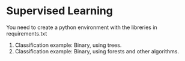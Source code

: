 # Supervised Learning

You need to create a python environment with the libreries in requirements.txt

1. Classification example: Binary, using trees.
2. Classification example: Binary, using forests and other algorithms.
